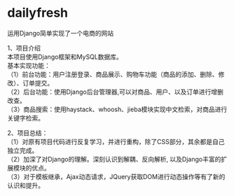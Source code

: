 # dailyfresh

运用Django简单实现了一个电商的网站  

1、项目介绍  
本项目使用Django框架和MySQL数据库。   
基本实现功能：  
（1）前台功能：用户注册登录、商品展示、购物车功能（商品的添加、删除、修改）、订单提交。  
（2）后台功能：使用Django后台管理器,可以对商品、用户、以及订单进行增删改查。  
（3）商品搜索：使用haystack、whoosh、jieba模块实现中文检索，对商品进行关键字检索。  
 
2、项目总结：  
（1）对原有项目代码进行反复学习，并进行重构，除了CSS部分，其余都是自己独立完成。  
（2）加深了对Django的理解。深刻认识到解耦、反向解析, 以及Django丰富的扩展模块的优点。  
（3）对于模板继承，Ajax动态请求，JQuery获取DOM进行动态操作等有了新的认识和提升。  


